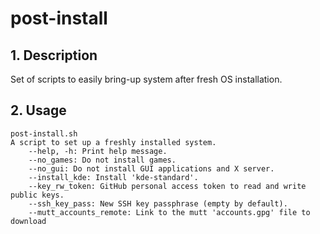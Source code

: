 # post-install

## 1. Description

Set of scripts to easily bring-up system after fresh OS installation.

## 2. Usage

```
post-install.sh
A script to set up a freshly installed system.
	--help, -h: Print help message.
	--no_games: Do not install games.
	--no_gui: Do not install GUI applications and X server.
	--install_kde: Install 'kde-standard'.
	--key_rw_token: GitHub personal access token to read and write public keys.
	--ssh_key_pass: New SSH key passphrase (empty by default).
	--mutt_accounts_remote: Link to the mutt 'accounts.gpg' file to download
```
